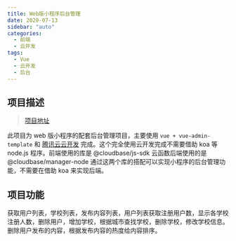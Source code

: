```yaml
---
title: Web版小程序后台管理
date: 2020-07-13
sidebar: "auto"
categories:
  - 前端
  - 云开发
tags:
  - Vue
  - 云开发
  - 后台
---
```


## 项目描述

> [项目地址](http://188.131.188.209/admin)

此项目为 web 版小程序的配套后台管理项目，主要使用 `vue + vue-admin-template` 和 [腾讯云云开发](https://cloudbase.net) 完成。这个完全使用云开发完成不需要借助 koa 等 node.js 程序。前端使用的库是 @cloudbase/js-sdk 云函数后端使用的是@cloudbase/manager-node 通过这两个库的搭配可以实现小程序的后台管理功能，不需要在借助 koa 来实现后端。

## 项目功能

获取用户列表，学校列表，发布内容列表，用户列表获取注册用户数，显示各学校注册人数，删除用户，增加学校，根据城市查找学校，删除学校，修改学校信息。删除用户发布的内容，根据发布内容的热度给内容排序。
